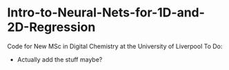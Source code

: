 # Intro-to-Neural-Nets-for-1D-and-2D-Regression
Code for New MSc in Digital Chemistry at the University of Liverpool
To Do: 
  - Actually add the stuff maybe?
